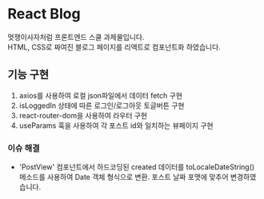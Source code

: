 # React Blog
멋쟁이사자처럼 프론트엔드 스쿨 과제물입니다.  
HTML, CSS로 짜여진 블로그 페이지를 리액트로 컴포넌트화 하였습니다.  

## 기능 구현
1. axios를 사용하여 로컬 json파일에서 데이터 fetch 구현
2. isLoggedIn 상태에 따른 로그인/로그아웃 토글버튼 구현
3. react-router-dom을 사용하여 라우터 구현
4. useParams 훅을 사용하여 각 포스트 id와 일치하는 뷰페이지 구현

### 이슈 해결
- 'PostView' 컴포넌트에서 하드코딩된 created 데이터를 toLocaleDateString() 메소드를 사용하여 Date 객체 형식으로 변환. 포스트 날짜 포맷에 맞추어 변경하였습니다.
